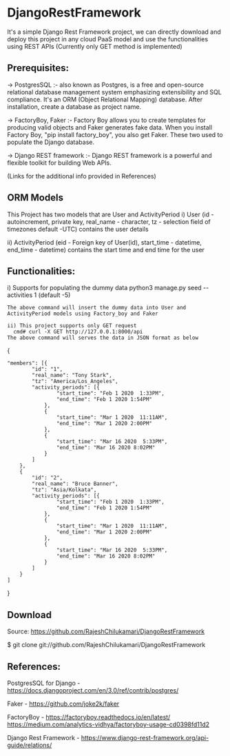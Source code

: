 # DjangoRestFramework

It's a simple Django Rest Framework project, we can directly download and deploy this project in any cloud PaaS model and use the functionalities using REST APIs (Currently only GET method is implemented)


Prerequisites:
- 
-> PostgresSQL :- also known as Postgres, is a free and open-source relational database management system emphasizing extensibility and SQL compliance. It's an ORM (Object Relational Mapping) database. After installation, create a database as project name.

-> FactoryBoy, Faker :- Factory Boy allows you to create templates for producing valid objects and Faker generates fake data. When you install Factory Boy, "pip install factory_boy", you also get Faker. These two used to populate the Django database.

-> Django REST framework :- Django REST framework is a powerful and flexible toolkit for building Web APIs.

(Links for the additional info provided in References)


ORM Models
-
This Project has two models that are User and ActivityPeriod
  i) User (id - autoincrement, private key, real_name - character, tz - selection field of timezones default -UTC)
      contains the user details
      
  ii) ActivityPeriod (eid - Foreign key of User(id), start_time - datetime, end_time - datetime)
      contains the start time and end time for the user


Functionalities:
-
i) Supports for populating the dummy data
    python3 manage.py seed --activities 1   (default -5)
    
    The above command will insert the dummy data into User and ActivityPeriod models using Factory_boy and Faker
    
    ii) This project supports only GET request
      cmd# curl -X GET http://127.0.0.1:8000/api
    The above command will serves the data in JSON format as below

{
	
	"members": [{
			"id": "1",
			"real_name": "Tony Stark",
			"tz": "America/Los_Angeles",
			"activity_periods": [{
					"start_time": "Feb 1 2020  1:33PM",
					"end_time": "Feb 1 2020 1:54PM"
				},
				{
					"start_time": "Mar 1 2020  11:11AM",
					"end_time": "Mar 1 2020 2:00PM"
				},
				{
					"start_time": "Mar 16 2020  5:33PM",
					"end_time": "Mar 16 2020 8:02PM"
				}
			]
		},
		{
			"id": "2",
			"real_name": "Bruce Banner",
			"tz": "Asia/Kolkata",
			"activity_periods": [{
					"start_time": "Feb 1 2020  1:33PM",
					"end_time": "Feb 1 2020 1:54PM"
				},
				{
					"start_time": "Mar 1 2020  11:11AM",
					"end_time": "Mar 1 2020 2:00PM"
				},
				{
					"start_time": "Mar 16 2020  5:33PM",
					"end_time": "Mar 16 2020 8:02PM"
				}
			]
		}
	]
}


Download
-
Source: https://github.com/RajeshChilukamari/DjangoRestFramework

$ git clone git://github.com/RajeshChilukamari/DjangoRestFramework



References:
-
PostgresSQL for Django - https://docs.djangoproject.com/en/3.0/ref/contrib/postgres/

Faker - https://github.com/joke2k/faker

FactoryBoy - https://factoryboy.readthedocs.io/en/latest/
             https://medium.com/analytics-vidhya/factoryboy-usage-cd0398fd11d2
             
Django Rest Framework - https://www.django-rest-framework.org/api-guide/relations/
